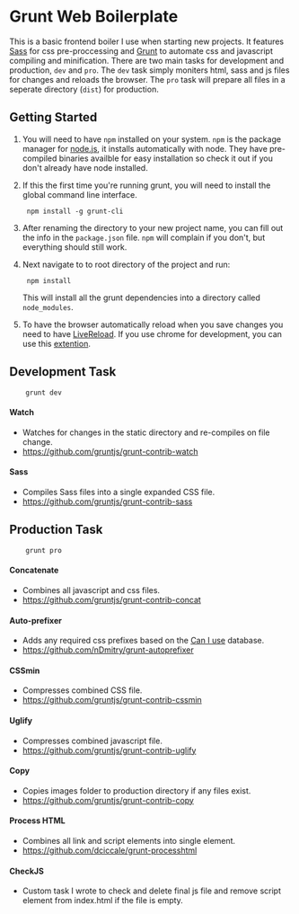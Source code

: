 # Grunt Web Boilerplate

This is a basic frontend boiler I use when starting new projects. It features [Sass](//sass-lang.com/) for css pre-proccessing and [Grunt](//gruntjs.com/) to automate css and javascript compiling and minification. There are two main tasks for development and production, `dev` and `pro`. The `dev` task simply moniters html, sass and js files for changes and reloads the browser. The `pro` task will prepare all files in a seperate directory (`dist`) for production.


## Getting Started

1. You will need to have `npm` installed on your system. `npm` is the package manager for [node.js](//nodejs.org/), it installs automatically with node. They have pre-compiled binaries availble for easy installation so check it out if you don't already have node installed.

2. If this the first time you're running grunt, you will need to install the global command line interface.

        npm install -g grunt-cli

3. After renaming the directory to your new project name, you can fill out the info in the `package.json` file. `npm` will complain if you don't, but everything should still work.

4. Next navigate to to root directory of the project and run:

        npm install

    This will install all the grunt dependencies into a directory called `node_modules`.

5. To have the browser automatically reload when you save changes you need to have [LiveReload](//livereload.com/). If you use chrome for development, you can use this [extention](//chrome.google.com/webstore/detail/livereload/jnihajbhpnppcggbcgedagnkighmdlei?hl=en).


## Development Task

        grunt dev

#### Watch
* Watches for changes in the static directory and re-compiles on file change.
* https://github.com/gruntjs/grunt-contrib-watch

#### Sass
* Compiles Sass files into a single expanded CSS file.
* https://github.com/gruntjs/grunt-contrib-sass


## Production Task

        grunt pro

#### Concatenate
* Combines all javascript and css files.
* https://github.com/gruntjs/grunt-contrib-concat

#### Auto-prefixer
* Adds any required css prefixes based on the [Can I use](//caniuse.com/) database.
* https://github.com/nDmitry/grunt-autoprefixer

#### CSSmin
* Compresses combined CSS file.
* https://github.com/gruntjs/grunt-contrib-cssmin

#### Uglify
* Compresses combined javascript file.
* https://github.com/gruntjs/grunt-contrib-uglify

#### Copy
* Copies images folder to production directory if any files exist.
* https://github.com/gruntjs/grunt-contrib-copy

#### Process HTML
* Combines all link and script elements into single element.
* https://github.com/dciccale/grunt-processhtml

#### CheckJS
* Custom task I wrote to check and delete final js file and remove script element from index.html if the file is empty.
